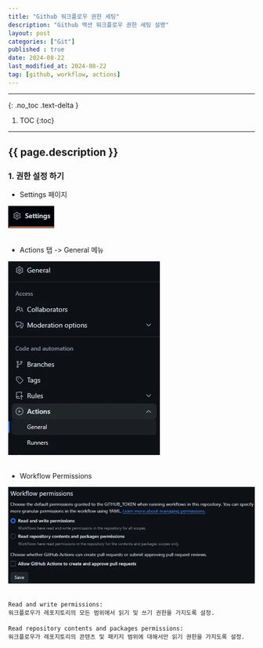 ```yaml
---
title: "Github 워크플로우 권한 세팅"
description: "Github 액션 워크플로우 권한 세팅 설명"
layout: post
categories: ["Git"]
published : true
date: 2024-08-22
last_modified_at: 2024-08-22
tag: [github, workflow, actions]
---
```

---
{: .no_toc .text-delta }

1. TOC
{:toc}
---

<!-- 글의 제목은 ##
    나머지 큰 제목은 ###
    이후 나머지는 3개이상 -->

## {{ page.description }}

### 1. 권한 설정 하기

- Settings 페이지

<div class="image-gallery cols-1">
    <img src ='/assets/img/2024-08-22-git-github-workflow-permissions-1.webp' alt='github-workflow-permissions-1'>
</div><br>

- Actions 탭 -> General 메뉴

<div class="image-gallery cols-1">
    <img src ='/assets/img/2024-08-22-git-github-workflow-permissions-2.webp' alt='github-workflow-permissions-2'>
</div><br>

- Workflow Permissions

<div class="image-gallery cols-1">
    <img src ='/assets/img/2024-08-22-git-github-workflow-permissions-3.webp' alt='github-workflow-permissions-3'>
</div><br>

```
Read and write permissions: 
워크플로우가 레포지토리의 모든 범위에서 읽기 및 쓰기 권한을 가지도록 설정.

Read repository contents and packages permissions: 
워크플로우가 레포지토리의 콘텐츠 및 패키지 범위에 대해서만 읽기 권한을 가지도록 설정.
```
<br>
<br>